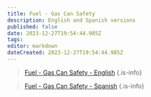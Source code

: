 ```yaml
---
title: Fuel - Gas Can Safety
description: English and Spanish versions
published: false
date: 2023-12-27T19:54:44.985Z
tags: 
editor: markdown
dateCreated: 2023-12-27T19:54:44.985Z
---
```


> [Fuel - Gas Can Safety - English](/safety/safety-training-library/fuel_-_gas_can_safety_-_english.pdf)
{.is-info}

> [Fuel - Gas Can Safety - Spanish](/safety/safety-training-library/fuel_-_gas_can_safety_-_spanish.pdf)
{.is-info}
